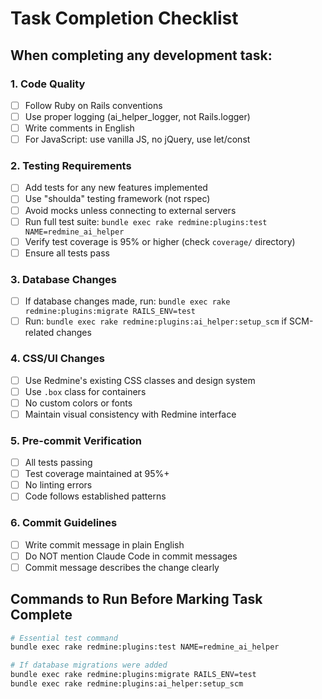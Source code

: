 # Task Completion Checklist

## When completing any development task:

### 1. Code Quality
- [ ] Follow Ruby on Rails conventions
- [ ] Use proper logging (ai_helper_logger, not Rails.logger)
- [ ] Write comments in English
- [ ] For JavaScript: use vanilla JS, no jQuery, use let/const

### 2. Testing Requirements
- [ ] Add tests for any new features implemented
- [ ] Use "shoulda" testing framework (not rspec)
- [ ] Avoid mocks unless connecting to external servers
- [ ] Run full test suite: `bundle exec rake redmine:plugins:test NAME=redmine_ai_helper`
- [ ] Verify test coverage is 95% or higher (check `coverage/` directory)
- [ ] Ensure all tests pass

### 3. Database Changes
- [ ] If database changes made, run: `bundle exec rake redmine:plugins:migrate RAILS_ENV=test`
- [ ] Run: `bundle exec rake redmine:plugins:ai_helper:setup_scm` if SCM-related changes

### 4. CSS/UI Changes
- [ ] Use Redmine's existing CSS classes and design system
- [ ] Use `.box` class for containers
- [ ] No custom colors or fonts
- [ ] Maintain visual consistency with Redmine interface

### 5. Pre-commit Verification
- [ ] All tests passing
- [ ] Test coverage maintained at 95%+
- [ ] No linting errors
- [ ] Code follows established patterns

### 6. Commit Guidelines
- [ ] Write commit message in plain English
- [ ] Do NOT mention Claude Code in commit messages
- [ ] Commit message describes the change clearly

## Commands to Run Before Marking Task Complete
```bash
# Essential test command
bundle exec rake redmine:plugins:test NAME=redmine_ai_helper

# If database migrations were added
bundle exec rake redmine:plugins:migrate RAILS_ENV=test
bundle exec rake redmine:plugins:ai_helper:setup_scm
```